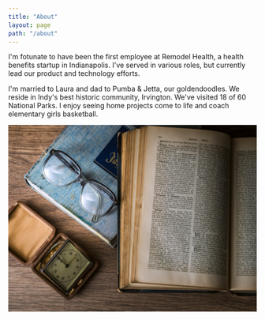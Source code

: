 ```yaml
---
title: "About"
layout: page
path: "/about"
---
```


I'm fotunate to have been the first employee at Remodel Health, a health benefits startup in Indianapolis. I've served in various roles, but currently lead our product and technology efforts.

I'm married to Laura and dad to Pumba & Jetta, our goldendoodles. We reside in Indy's best historic community, Irvington. We've visited 18 of 60 National Parks. I enjoy seeing home projects come to life and coach elementary girls basketball.

![I'm married to Laura and dad to Pumba & Jetta, our goldendoodles. We reside in Indy's best historic community, Irvington. We've visited 18 of 60 National Parks. I enjoy seeing home projects come to life and coach elementary girls basketball.](./1.jpg)